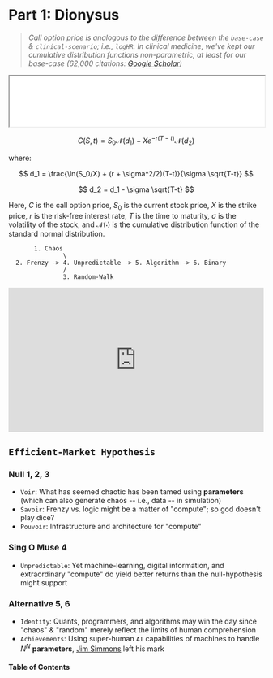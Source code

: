 # Part 1: Dionysus


> *Call option price is analogous to the difference between the `base-case` & `clinical-scenario`; i.e., `logHR`. In clinical medicine, we've kept our cumulative distribution functions non-parametric, at least for our base-case (62,000 citations: [Google Scholar](https://scholar.google.com/scholar?hl=en&as_sdt=0%2C21&q=Regression+Models+and+Life-Tables.%22&btnG=))*

  <iframe src="./cox.pdf" height="100px" width="100%" style="borders:none"></iframe>


$$
C(S, t) = S_0 \mathcal{N}(d_1) - X e^{-r(T-t)} \mathcal{N}(d_2)
$$

where:

$$
d_1 = \frac{\ln(S_0/X) + (r + \sigma^2/2)(T-t)}{\sigma \sqrt{T-t}}
$$

$$
d_2 = d_1 - \sigma \sqrt{T-t}
$$

Here, $C$ is the call option price, $S_0$ is the current stock price, $X$ is the strike price, $r$ is the risk-free interest rate, $T$ is the time to maturity, $\sigma$ is the volatility of the stock, and $\mathcal{N}(\cdot)$ is the cumulative distribution function of the standard normal distribution.





           1. Chaos
                   \
      2. Frenzy -> 4. Unpredictable -> 5. Algorithm -> 6. Binary
                   / 
                   3. Random-Walk



<div style="position: relative; padding-bottom: 56.25%; height: 0; overflow: hidden; max-width: 100%; height: auto;">
  <iframe src="https://www.youtube.com/embed/A5w-dEgIU1M?start=1" frameborder="0" allow="accelerometer; autoplay; clipboard-write; encrypted-media; gyroscope; picture-in-picture" allowfullscreen style="position: absolute; top: 0; left: 0; width: 100%; height: 100%;"></iframe>
</div>

## `Efficient-Market Hypothesis`

### Null 1, 2, 3
- `Voir`: What has seemed chaotic has been tamed using **parameters** (which can also generate chaos -- i.e., data -- in simulation)
- `Savoir`: Frenzy vs. logic might be a matter of "compute"; so god doesn't play dice?
- `Pouvoir`: Infrastructure and architecture for "compute"

### Sing O Muse 4
- `Unpredictable`: Yet machine-learning, digital information, and extraordinary "compute" do yield better returns than the null-hypothesis might support

### Alternative 5, 6
- `Identity`: Quants, programmers, and algorithms may win the day since "chaos" & "random" merely reflect the limits of human comprehension
- `Achievements`: Using super-human `AI` capabilities of machines to handle $N^N$ **parameters**, [Jim Simmons](https://en.wikipedia.org/wiki/Jim_Simons#Controversies) left his mark

#### Table of Contents

```{tableofcontents}
```



